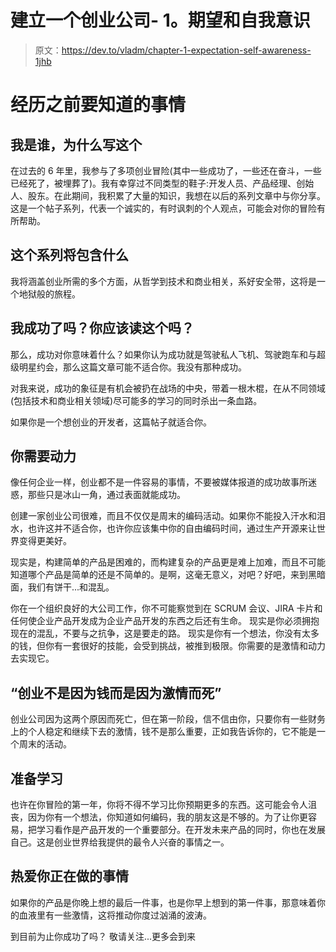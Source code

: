 # 建立一个创业公司- 1。期望和自我意识

> 原文：<https://dev.to/vladm/chapter-1-expectation-self-awareness-1jhb>

# 经历之前要知道的事情

## 我是谁，为什么写这个

在过去的 6 年里，我参与了多项创业冒险(其中一些成功了，一些还在奋斗，一些已经死了，被埋葬了)。我有幸穿过不同类型的鞋子:开发人员、产品经理、创始人、股东。在此期间，我积累了大量的知识，我想在以后的系列文章中与你分享。这是一个帖子系列，代表一个诚实的，有时讽刺的个人观点，可能会对你的冒险有所帮助。

## 这个系列将包含什么

我将涵盖创业所需的多个方面，从哲学到技术和商业相关，系好安全带，这将是一个地狱般的旅程。

## 我成功了吗？你应该读这个吗？

那么，成功对你意味着什么？如果你认为成功就是驾驶私人飞机、驾驶跑车和与超级明星约会，那么这篇文章可能不适合你。我没有那种成功。

对我来说，成功的象征是有机会被扔在战场的中央，带着一根木棍，在从不同领域(包括技术和商业相关领域)尽可能多的学习的同时杀出一条血路。

如果你是一个想创业的开发者，这篇帖子就适合你。

## 你需要动力

像任何企业一样，创业都不是一件容易的事情，不要被媒体报道的成功故事所迷惑，那些只是冰山一角，通过表面就能成功。

创建一家创业公司很难，而且不仅仅是周末的编码活动。如果你不能投入汗水和泪水，也许这并不适合你，也许你应该集中你的自由编码时间，通过生产开源来让世界变得更美好。

现实是，构建简单的产品是困难的，而构建复杂的产品更是难上加难，而且不可能知道哪个产品是简单的还是不简单的。是啊，这毫无意义，对吧？好吧，来到黑暗面，我们有饼干...和混乱。

你在一个组织良好的大公司工作，你不可能察觉到在 SCRUM 会议、JIRA 卡片和任何使企业产品开发成为企业产品开发的东西之后还有生命。
现实是你必须拥抱现在的混乱，不要与之抗争，这是要走的路。
现实是你有一个想法，你没有太多的钱，但你有一套很好的技能，会受到挑战，被推到极限。你需要的是激情和动力去实现它。

## “创业不是因为钱而是因为激情而死”

创业公司因为这两个原因而死亡，但在第一阶段，信不信由你，只要你有一些财务上的个人稳定和继续下去的激情，钱不是那么重要，正如我告诉你的，它不能是一个周末的活动。

## 准备学习

也许在你冒险的第一年，你将不得不学习比你预期更多的东西。这可能会令人沮丧，因为你有一个想法，你知道如何编码，我的朋友这是不够的。为了让你更容易，把学习看作是产品开发的一个重要部分。在开发未来产品的同时，你也在发展自己。这是创业世界给我提供的最令人兴奋的事情之一。

## 热爱你正在做的事情

如果你的产品是你晚上想的最后一件事，也是你早上想到的第一件事，那意味着你的血液里有一些激情，这将推动你度过汹涌的波涛。

到目前为止你成功了吗？
敬请关注...更多会到来